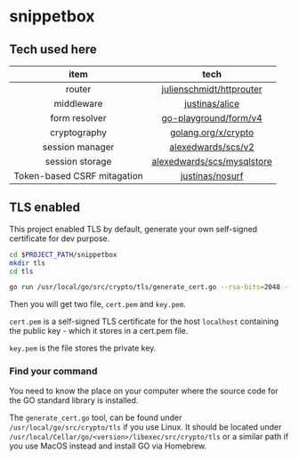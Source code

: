 # snippetbox

## Tech used here
| item            | tech                                                                        |
|:-----------------:|:-----------------------------------------------------------------------------:|
| router          | [julienschmidt/httprouter](https://github.com/julienschmidt/httprouter)     |
| middleware     | [justinas/alice](https://github.com/justinas/alice)                         |
| form resolver   | [go-playground/form/v4](https://github.com/go-playground/form)
| cryptography    | [golang.org/x/crypto](https://pkg.go.dev/golang.org/x/crypto)
| session manager | [alexedwards/scs/v2](https://github.com/alexedwards/scs)                 |
| session storage | [alexedwards/scs/mysqlstore](https://github.com/alexedwards/scs/tree/master/mysqlstore) |
|Token-based CSRF mitagation | [justinas/nosurf](https://github.com/justinas/nosurf)|

## TLS enabled
This project enabled TLS by default, generate your own self-signed certificate for dev purpose.

```bash
cd $PROJECT_PATH/snippetbox
mkdir tls
cd tls

go run /usr/local/go/src/crypto/tls/generate_cert.go --rsa-bits=2048 --host=localhost
```
Then you will get two file, `cert.pem` and `key.pem`. 

`cert.pem` is a self-signed TLS certificate for the host `localhost` containing the public key - which it stores in a cert.pem file.

`key.pem` is the file stores the private key.

### Find your command
You need to know the place on your computer where the source code for the GO standard library is installed.

The `generate_cert.go` tool, can be found under `/usr/local/go/src/crypto/tls` if you use Linux. It should be located under `/usr/local/Cellar/go/<version>/libexec/src/crypto/tls` or a similar path if you use MacOS instead and install GO via Homebrew.


